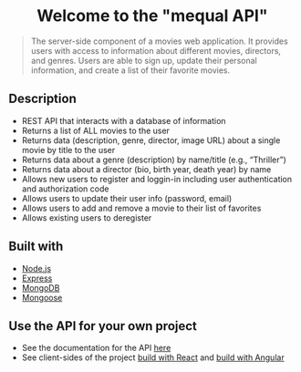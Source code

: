 <h1 align="center">Welcome to the "mequal API"</h1>

> The server-side component of a movies web application. It provides users with access to information about different movies, directors, and genres. Users are able to sign up, update their personal information, and create a list of their favorite movies.

## Description

- REST API that interacts with a database of information
- Returns a list of ALL movies to the user
- Returns data (description, genre, director, image URL) about a
  single movie by title to the user
- Returns data about a genre (description) by name/title (e.g., “Thriller”)
- Returns data about a director (bio, birth year, death year) by name
- Allows new users to register and loggin-in including user authentication and authorization code
- Allows users to update their user info (password, email)
- Allows users to add and remove a movie to their list of favorites
- Allows existing users to deregister

## Built with

- [Node.js](https://nodejs.org/en/)
- [Express](https://expressjs.com/)
- [MongoDB](https://www.mongodb.com/)
- [Mongoose](https://mongoosejs.com/)

## Use the API for your own project

- See the documentation for the API [here](https://mequal.herokuapp.com/documentation.html)
- See client-sides of the project [build with React](https://mequal.netlify.app/) and [build with Angular](https://lts-hmms.github.io/mequal-Angular-client)
